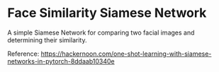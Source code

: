 # Face Similarity Siamese Network
A simple Siamese Network for comparing two facial images and determining their similarity.

Reference: https://hackernoon.com/one-shot-learning-with-siamese-networks-in-pytorch-8ddaab10340e
